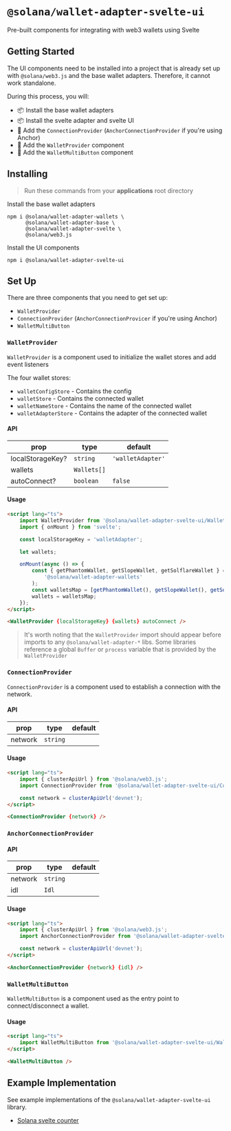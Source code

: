 # `@solana/wallet-adapter-svelte-ui`

Pre-built components for integrating with web3 wallets using Svelte

## Getting Started

The UI components need to be installed into a project that is already set up with `@solana/web3.js` and the base wallet adapters. Therefore, it cannot work standalone.

During this process, you will:

-   📦 Install the base wallet adapters
-   📦 Install the svelte adapter and svelte UI
-   🔨 Add the `ConnectionProvider` (`AnchorConnectionProvider` if you're using Anchor)
-   🔨 Add the `WalletProvider` component
-   🔨 Add the `WalletMultiButton` component

## Installing

> Run these commands from your **applications** root directory

Install the base wallet adapters

```shell
npm i @solana/wallet-adapter-wallets \
      @solana/wallet-adapter-base \
      @solana/wallet-adapter-svelte \
      @solana/web3.js
```

Install the UI components

```shell
npm i @solana/wallet-adapter-svelte-ui
```

## Set Up

There are three components that you need to get set up:

-   `WalletProvider`
-   `ConnectionProvider` (`AnchorConnectionProvicer` if you're using Anchor)
-   `WalletMultiButton`

### `WalletProvider`

`WalletProvider` is a component used to initialize the wallet stores and add event listeners

The four wallet stores:

-   `walletConfigStore` - Contains the config
-   `walletStore` - Contains the connected wallet
-   `walletNameStore` - Contains the name of the connected wallet
-   `walletAdapterStore` - Contains the adapter of the connected wallet

#### API

| prop             | type        | default           |
| ---------------- | ----------- | ----------------- |
| localStorageKey? | `string`    | `'walletAdapter'` |
| wallets          | `Wallets[]` |                   |
| autoConnect?     | `boolean`   | `false`           |

#### Usage

```html
<script lang="ts">
	import WalletProvider from '@solana/wallet-adapter-svelte-ui/WalletProvider.svelte';
	import { onMount } from 'svelte';

	const localStorageKey = 'walletAdapter';

	let wallets;

	onMount(async () => {
		const { getPhantomWallet, getSlopeWallet, getSolflareWallet } = await import(
			'@solana/wallet-adapter-wallets'
		);
		const walletsMap = [getPhantomWallet(), getSlopeWallet(), getSolflareWallet()];
		wallets = walletsMap;
	});
</script>

<WalletProvider {localStorageKey} {wallets} autoConnect />
```

> It's worth noting that the `WalletProvider` import should appear before imports to any `@solana/wallet-adapter-*` libs. Some libraries reference a global `Buffer` or `process` variable that is provided by the `WalletProvider`

### `ConnectionProvider`

`ConnectionProvider` is a component used to establish a connection with the network.

#### API

| prop    | type     | default |
| ------- | -------- | ------- |
| network | `string` |         |

#### Usage

```html
<script lang="ts">
	import { clusterApiUrl } from '@solana/web3.js';
	import ConnectionProvider from '@solana/wallet-adapter-svelte-ui/ConnectionProvider.svelte';

	const network = clusterApiUrl('devnet');
</script>

<ConnectionProvider {network} />
```

### `AnchorConnectionProvider`

#### API

| prop    | type     | default |
| ------- | -------- | ------- |
| network | `string` |         |
| idl     | `Idl`    |         |

#### Usage

```html
<script lang="ts">
	import { clusterApiUrl } from '@solana/web3.js';
	import AnchorConnectionProvider from '@solana/wallet-adapter-svelte';

	const network = clusterApiUrl('devnet');
</script>

<AnchorConnectionProvider {network} {idl} />
```

### `WalletMultiButton`

`WalletMultiButton` is a component used as the entry point to connect/disconnect a wallet.

#### Usage

```html
<script lang="ts">
	import WalletMultiButton from '@solana/wallet-adapter-svelte-ui/WalletMultiButton.svelte';
</script>

<WalletMultiButton />
```

## Example Implementation

See example implementations of the `@solana/wallet-adapter-svelte-ui` library.

-   [Solana svelte counter][1]

[1]: https://github.com/silvestrevivo/solana-svelte-counter
